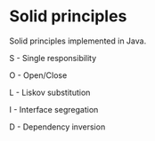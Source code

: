 # Solid principles

Solid principles implemented in Java.

S - Single responsibility

O - Open/Close

L - Liskov substitution

I - Interface segregation

D - Dependency inversion
